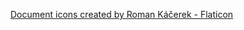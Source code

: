 <a href="https://www.flaticon.com/free-icons/document" title="document icons">Document icons created by Roman Káčerek - Flaticon</a>